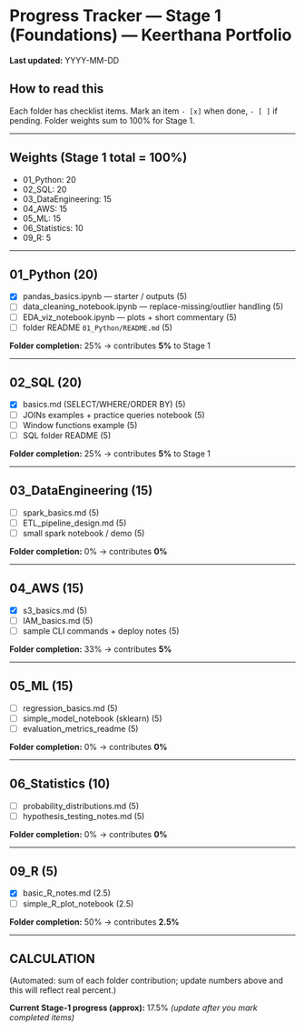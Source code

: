 # Progress Tracker — Stage 1 (Foundations) — Keerthana Portfolio

**Last updated:** YYYY-MM-DD

## How to read this
Each folder has checklist items. Mark an item `- [x]` when done, `- [ ]` if pending. Folder weights sum to 100% for Stage 1.

---

## Weights (Stage 1 total = 100%)
- 01_Python: 20
- 02_SQL: 20
- 03_DataEngineering: 15
- 04_AWS: 15
- 05_ML: 15
- 06_Statistics: 10
- 09_R: 5

---

## 01_Python (20)
- [x] pandas_basics.ipynb — starter / outputs (5)
- [ ] data_cleaning_notebook.ipynb — replace-missing/outlier handling (5)
- [ ] EDA_viz_notebook.ipynb — plots + short commentary (5)
- [ ] folder README `01_Python/README.md` (5)

**Folder completion:** 25% → contributes **5%** to Stage 1

---

## 02_SQL (20)
- [x] basics.md (SELECT/WHERE/ORDER BY) (5)
- [ ] JOINs examples + practice queries notebook (5)
- [ ] Window functions example (5)
- [ ] SQL folder README (5)

**Folder completion:** 25% → contributes **5%** to Stage 1

---

## 03_DataEngineering (15)
- [ ] spark_basics.md (5)
- [ ] ETL_pipeline_design.md (5)
- [ ] small spark notebook / demo (5)

**Folder completion:** 0% → contributes **0%**

---

## 04_AWS (15)
- [x] s3_basics.md (5)
- [ ] IAM_basics.md (5)
- [ ] sample CLI commands + deploy notes (5)

**Folder completion:** 33% → contributes **5%**

---

## 05_ML (15)
- [ ] regression_basics.md (5)
- [ ] simple_model_notebook (sklearn) (5)
- [ ] evaluation_metrics_readme (5)

**Folder completion:** 0% → contributes **0%**

---

## 06_Statistics (10)
- [ ] probability_distributions.md (5)
- [ ] hypothesis_testing_notes.md (5)

**Folder completion:** 0% → contributes **0%**

---

## 09_R (5)
- [x] basic_R_notes.md (2.5)
- [ ] simple_R_plot_notebook (2.5)

**Folder completion:** 50% → contributes **2.5%**

---

## CALCULATION
(Automated: sum of each folder contribution; update numbers above and this will reflect real percent.)

**Current Stage-1 progress (approx):** 17.5%  *(update after you mark completed items)*

